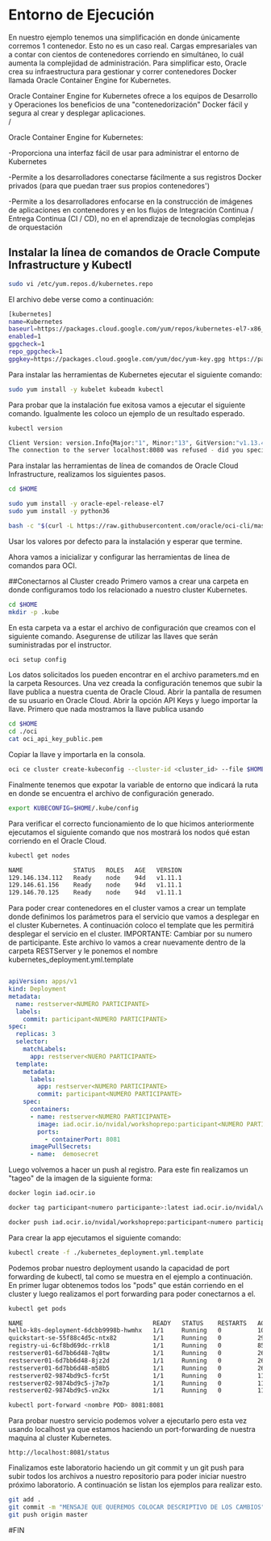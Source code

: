 # Entorno de Ejecución
En nuestro ejemplo tenemos una simplificación en donde únicamente corremos 1 contenedor. Esto no es un caso real. Cargas empresariales van a contar con cientos de contenedores corriendo en simultáneo, lo cuál aumenta la complejidad de administración. Para simplificar esto, Oracle crea su infraestructura para gestionar y correr contenedores Docker llamada Oracle Container Engine for Kubernetes.

Oracle Container Engine for Kubernetes ofrece a los equipos de Desarrollo y Operaciones los beneficios de una "contenedorización" Docker fácil y segura al crear y desplegar aplicaciones.<br>/

Oracle Container Engine for Kubernetes:

-Proporciona una interfaz fácil de usar para administrar el entorno de Kubernetes

-Permite a los desarrolladores conectarse fácilmente a sus registros Docker privados (para que puedan traer sus propios contenedores')

-Permite a los desarrolladores enfocarse en la construcción de imágenes de aplicaciones en contenedores y en los flujos de Integración Continua / Entrega Continua (CI / CD), no en el aprendizaje de tecnologías complejas de orquestación

## Instalar la línea de comandos de Oracle Compute Infrastructure y Kubectl
```sh
sudo vi /etc/yum.repos.d/kubernetes.repo
```
El archivo debe verse como a continuación:
```sh
[kubernetes]
name=Kubernetes
baseurl=https://packages.cloud.google.com/yum/repos/kubernetes-el7-x86_64
enabled=1
gpgcheck=1
repo_gpgcheck=1
gpgkey=https://packages.cloud.google.com/yum/doc/yum-key.gpg https://packages.cloud.google.com/yum/doc/rpm-package-key.gpg
```

Para instalar las herramientas de Kubernetes ejecutar el siguiente comando:
```sh
sudo yum install -y kubelet kubeadm kubectl
```

Para probar que la instalación fue exitosa vamos a ejecutar el siguiente comando. Igualmente les coloco un ejemplo de un resultado esperado.
```sh
kubectl version

Client Version: version.Info{Major:"1", Minor:"13", GitVersion:"v1.13.4", GitCommit:"c27b913fddd1a6c480c229191a087698aa92f0b1", GitTreeState:"clean", BuildDate:"2019-02-28T13:37:52Z", GoVersion:"go1.11.5", Compiler:"gc", Platform:"linux/amd64"}
The connection to the server localhost:8080 was refused - did you specify the right host or port?
```

Para instalar las herramientas de línea de comandos de Oracle Cloud Infrastructure, realizamos los siguientes pasos.

```sh
cd $HOME

sudo yum install -y oracle-epel-release-el7
sudo yum install -y python36

bash -c "$(curl -L https://raw.githubusercontent.com/oracle/oci-cli/master/scripts/install/install.sh)"
```
Usar los valores por defecto para la instalación y esperar que termine.

Ahora vamos a inicializar y configurar las herramientas de línea de comandos para OCI.

##Conectarnos al Cluster creado
Primero vamos a crear una carpeta en donde configuramos todo los relacionado a nuestro cluster Kubernetes. 
```sh
cd $HOME
mkdir -p .kube
```
En esta carpeta va a estar el archivo de configuración que creamos con el siguiente comando. Asegurense de utilizar las llaves que serán suministradas por el instructor.
```sh
oci setup config
```
Los datos solicitados los pueden encontrar en el archivo parameters.md en la carpeta Resources. Una vez creada la configuración tenemos que subir la llave publica a nuestra cuenta de Oracle Cloud. Abrir la pantalla de resumen de su usuario en Oracle Cloud. Abrir la opción API Keys y luego importar la llave. Primero que nada mostramos la llave publica usando 

```sh 
cd $HOME
cd ./oci
cat oci_api_key_public.pem
```
Copiar la llave y importarla en la consola.



```sh
oci ce cluster create-kubeconfig --cluster-id <cluster_id> --file $HOME/.kube/config --region <region_code> 
```

Finalmente tenemos que expotar la variable de entorno que indicará la ruta en donde se encuentra el archivo de configuración generado.

```sh
export KUBECONFIG=$HOME/.kube/config
```

Para verificar el correcto funcionamiento de lo que hicimos anteriormente ejecutamos el siguiente comando que nos mostrará los nodos qué estan corriendo en el Oracle Cloud.

```sh
kubectl get nodes

NAME              STATUS   ROLES   AGE   VERSION
129.146.134.112   Ready    node    94d   v1.11.1
129.146.61.156    Ready    node    94d   v1.11.1
129.146.70.125    Ready    node    94d   v1.11.1
```
Para poder crear contenedores en el cluster vamos a crear un template donde definimos los parámetros para el servicio que vamos a desplegar en el cluster Kubernetes. A continuación coloco el template que les permitirá desplegar el servicio en el cluster. IMPORTANTE: Cambiar <Numero Participante> por su numero de participante. Este archivo lo vamos a crear nuevamente dentro de la carpeta RESTServer y le ponemos el nombre kubernetes_deployment.yml.template

```yaml

apiVersion: apps/v1
kind: Deployment
metadata:
  name: restserver<NUMERO PARTICIPANTE>
  labels:
    commit: participant<NUMERO PARTICIPANTE>
spec:
  replicas: 3
  selector:
    matchLabels:
      app: restserver<NUERO PARTICIPANTE>
  template:
    metadata:
      labels:
        app: restserver<NUMERO PARTICIPANTE>
        commit: participant<NUMERO PARTICIPANTE>
    spec:
      containers:
      - name: restserver<NUMERO PARTICIPANTE>
        image: iad.ocir.io/nvidal/workshoprepo:participant<NUMERO PARTICIPANTE>
        ports:
          - containerPort: 8081
      imagePullSecrets:
      - name:  demosecret
```
Luego volvemos a hacer un push al registro. Para este fin realizamos un "tageo" de la imagen de la siguiente forma:

```sh
docker login iad.ocir.io

docker tag participant<numero participante>:latest iad.ocir.io/nvidal/workshoprepo/<numero participante>:latest

docker push iad.ocir.io/nvidal/workshoprepo:participant<numero participante>
```

Para crear la app ejecutamos el siguiente comando:

```sh
kubectl create -f ./kubernetes_deployment.yml.template
```

Podemos probar nuestro deployment usando la capacidad de port forwarding de kubectl, tal como se muestra en el ejemplo a continuación. En primer lugar obtenemos todos los "pods" que están corriendo en el cluster y luego realizamos el port forwarding para poder conectarnos a el.

```sh
kubectl get pods

NAME                                    READY   STATUS    RESTARTS   AGE
hello-k8s-deployment-6dcbb9998b-hwmhx   1/1     Running   0          104d
quickstart-se-55f88c4d5c-ntx82          1/1     Running   0          29d
registry-ui-6cf8bd69dc-rrkl8            1/1     Running   0          85d
restserver01-6d7bb6d48-7q8tw            1/1     Running   0          26m
restserver01-6d7bb6d48-8jz2d            1/1     Running   0          26m
restserver01-6d7bb6d48-m58b5            1/1     Running   0          26m
restserver02-9874bd9c5-fcr5t            1/1     Running   0          11s
restserver02-9874bd9c5-j7m7p            1/1     Running   0          11s
restserver02-9874bd9c5-vn2kx            1/1     Running   0          11s

kubectl port-forward <nombre POD> 8081:8081
```

Para probar nuestro servicio podemos volver a ejecutarlo pero esta vez usando localhost ya que estamos haciendo un port-forwarding de nuestra maquina al cluster Kubernetes.

```url
http://localhost:8081/status
```

Finalizamos este laboratorio haciendo un git commit y un git push para subir todos los archivos a nuestro repositorio para poder iniciar nuestro próximo laboratorio. A continuación se listan los ejemplos para realizar esto.

```sh
git add .
git commit -m "MENSAJE QUE QUEREMOS COLOCAR DESCRIPTIVO DE LOS CAMBIOS"
git push origin master
```
#FIN





